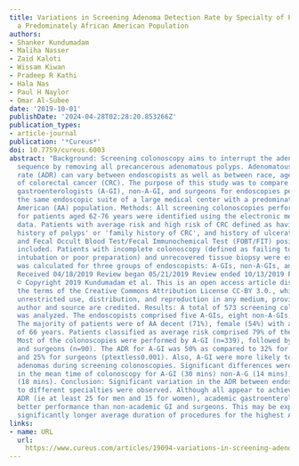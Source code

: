 ```yaml
---
title: Variations in Screening Adenoma Detection Rate by Specialty of Physicians in
  a Predominately African American Population
authors:
- Shanker Kundumadam
- Maliha Nasser
- Zaid Kaloti
- Wissam Kiwan
- Pradeep R Kathi
- Hala Nas
- Paul H Naylor
- Omar Al-Subee
date: '2019-10-01'
publishDate: '2024-04-28T02:28:20.853266Z'
publication_types:
- article-journal
publication: '*Cureus*'
doi: 10.7759/cureus.6003
abstract: "Background: Screening colonoscopy aims to interrupt the adenoma-carcinoma
  sequence by removing all precancerous adenomatous polyps. Adenomatous polyp detection
  rate (ADR) can vary between endoscopists as well as between race, age, and risk
  of colorectal cancer (CRC). The purpose of this study was to compare ADR among academic
  gastroenterologists (A-GI), non-A-GI, and surgeons for endoscopies performed in
  the same endoscopic suite of a large medical center with a predominately African
  American (AA) population. Methods: All screening colonoscopies performed in 2014
  for patients aged 62-76 years were identified using the electronic medical records
  data. Patients with average risk and high risk of CRC defined as having a 'personal
  history of polyps' or 'family history of CRC', and history of ulcerative colitis
  and Fecal Occult Blood Test/Fecal Immunochemical Test (FOBT/FIT) positivity were
  included. Patients with incomplete colonoscopy (defined as failing to achieve cecal
  intubation or poor preparation) and unrecovered tissue biopsy were excluded. ADR
  was calculated for three groups of endoscopists: A-GIs, non-A-GIs, and surgeons.
  Received 04/18/2019 Review began 05/21/2019 Review ended 10/13/2019 Published 10/26/2019
  © Copyright 2019 Kundumadam et al. This is an open access article distributed under
  the terms of the Creative Commons Attribution License CC-BY 3.0., which permits
  unrestricted use, distribution, and reproduction in any medium, provided the original
  author and source are credited. Results: A total of 573 screening colonoscopies
  was analyzed. The endoscopists comprised five A-GIs, eight non-A-GIs, and six surgeons.
  The majority of patients were of AA decent (71%), female (54%) with an average age
  of 66 years. Patients classified as average risk comprised 79% of the population.
  Most of the colonoscopies were performed by A-GI (n=339), followed by nonA-GI (n=144),
  and surgeons (n=90). The ADR for A-GI was 50% as compared to 32% for non-AGI (ptextless0.001)
  and 25% for surgeons (ptextless0.001). Also, A-GI were more likely to identify ≥3
  adenomas during screening colonoscopies. Significant differences were observed (ptextless0.001)
  in the mean time of colonoscopy for A-GI (30 mins) non-A-G (14 mins), and surgeons
  (18 mins). Conclusion: Significant variation in the ADR between endoscopists belonging
  to different specialties were observed. Although all appear to achieve acceptable
  ADR (ie at least 25 for men and 15 for women), academic gastroenterologists had
  better performance than non-academic GI and surgeons. This may be explained by a
  significantly longer average duration of procedures for the highest ADR group."
links:
- name: URL
  url: 
    https://www.cureus.com/articles/19094-variations-in-screening-adenoma-detection-rate-by-specialty-of-physicians-in-a-predominately-african-american-population
---
```


